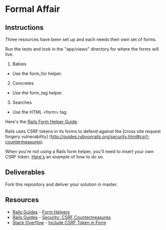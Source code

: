 

# Formal Affair

## Instructions

Three resources have been set up and each needs their own set of forms.

Run the tests and look in the "app/views" directory for where the forms
will live.

1. Babies
  - Use the form_for helper.

2. Concretes
  - Use the form_tag helper.

3. Searches
  - Use the HTML \<form\> tag.

Here's the [Rails Form Helper Guide](http://guides.rubyonrails.org/form_helpers.html).

Rails uses CSRF tokens in its forms
to defend against the [cross site request forgery
vulnerability] (http://guides.rubyonrails.org/security.html#csrf-countermeasures).

When you're not using a Rails form helper, you'll need to insert your
own CSRF token.
[Here's](http://news-anand.blogspot.com/2013/05/include-csrf-token-in-form-ruby-on-rails.html)
an example of how to do so.

## Deliverables

Fork this repository and deliver your solution in master.

## Resources
* [Rails Guides](http://guides.rubyonrails.org/) - [Form Helpers](http://guides.rubyonrails.org/form_helpers.html)
* [Rails Guides](http://guides.rubyonrails.org/security.html) - [Security: CSRF Countermeasures](http://guides.rubyonrails.org/security.html#csrf-countermeasures)
* [Stack Overflow](http://stackoverflow.com/questions/4085136/how-to-generate-authenticitytoken-on-rails) - [Include CSRF Token in Form](http://stackoverflow.com/a/4085156)
